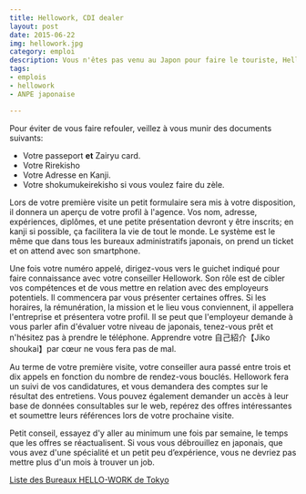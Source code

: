 ```yaml
---
title: Hellowork, CDI dealer
layout: post
date: 2015-06-22
img: hellowork.jpg
category: emploi
description: Vous n'êtes pas venu au Japon pour faire le touriste, Hellowork vous aide à exercer votre métier
tags:
- emplois
- hellowork
- ANPE japonaise

---
```


Pour éviter de vous faire refouler, veillez à vous munir des documents suivants:

*   Votre passeport **et** Zairyu card.
*   Votre Rirekisho
*   Votre Adresse en Kanji.
*   Votre shokumukeirekisho si vous voulez faire du zèle.

Lors de votre première visite un petit formulaire sera mis à votre disposition, il donnera un aperçu de votre profil à l'agence. Vos nom, adresse, expériences, diplômes, et une petite présentation devront y être inscrits; en kanji si possible, ça facilitera la vie de tout le monde. Le système est le même que dans tous les bureaux administratifs japonais, on prend un ticket et on attend avec son smartphone.



Une fois votre numéro appelé, dirigez-vous vers le guichet indiqué pour faire connaissance avec votre conseiller Hellowork. Son rôle est de cibler vos compétences et de vous mettre en relation avec des employeurs potentiels. Il commencera par vous présenter certaines offres. Si les horaires, la rémunération, la mission et le lieu vous conviennent, il appellera l'entreprise et présentera votre profil. Il se peut que l'employeur demande à vous parler afin d'évaluer votre niveau de japonais, tenez-vous prêt et n'hésitez pas à prendre le téléphone. Apprendre votre 自己紹介【Jiko shoukai】par cœur ne vous fera pas de mal.

Au terme de votre première visite, votre conseiller aura passé entre trois et dix appels en fonction du nombre de rendez-vous bouclés. Hellowork fera un suivi de vos candidatures, et vous demandera des comptes sur le résultat des entretiens. Vous pouvez également demander un accès à leur base de données consultables sur le web, repérez des offres intéressantes et soumettre leurs références lors de votre prochaine visite.

Petit conseil, essayez d'y aller au minimum une fois par semaine, le temps que les offres se réactualisent. Si vous vous débrouillez en japonais, que vous avez d'une spécialité et un petit peu d’expérience, vous ne devriez pas mettre plus d'un mois à trouver un job.

[Liste des Bureaux HELLO-WORK de Tokyo](http://www.tokyo-icc.jp/guide_eng/gov/03.html) 